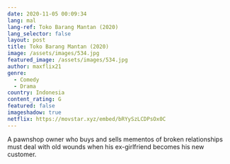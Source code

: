 ```yaml
---
date: 2020-11-05 00:09:34
lang: mal
lang-ref: Toko Barang Mantan (2020)
lang_selector: false
layout: post
title: Toko Barang Mantan (2020)
image: /assets/images/534.jpg
featured_image: /assets/images/534.jpg
author: maxflix21
genre:
  - Comedy
  - Drama
country: Indonesia
content_rating: G
featured: false
imageshadow: true
netflix: https://movstar.xyz/embed/bRYySzLCDPsOx0C
---
```

A pawnshop owner who buys and sells mementos of broken relationships must deal with old wounds when his ex-girlfriend becomes his new customer.